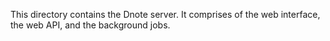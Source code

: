 This directory contains the Dnote server. It comprises of the web interface, the web API, and the background jobs.
